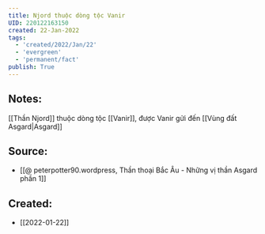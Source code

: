 ```yaml
---
title: Njord thuộc dòng tộc Vanir
UID: 220122163150
created: 22-Jan-2022
tags:
  - 'created/2022/Jan/22'
  - 'evergreen'
  - 'permanent/fact'
publish: True
---
```

## Notes:
[[Thần Njord]] thuộc dòng tộc [[Vanir]], được Vanir gửi đến [[Vùng đất Asgard|Asgard]]

## Source:
- [[@ peterpotter90.wordpress, Thần thoại Bắc Âu - Những vị thần Asgard phần 1]]



## Created:
- [[2022-01-22]]

